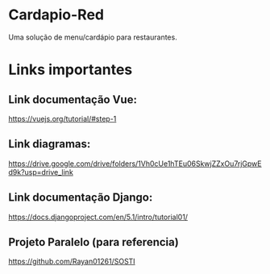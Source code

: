 # Cardapio-Red
Uma solução de menu/cardápio para restaurantes.


# Links importantes 

## Link documentação Vue: 

https://vuejs.org/tutorial/#step-1

## Link diagramas: 

https://drive.google.com/drive/folders/1Vh0cUe1hTEu06SkwjZZxOu7rjGpwEd9k?usp=drive_link

## Link documentação Django: 

https://docs.djangoproject.com/en/5.1/intro/tutorial01/

## Projeto Paralelo (para referencia)
https://github.com/Rayan01261/SOSTI